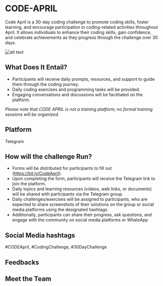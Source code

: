 # CODE-APRIL

Code April is a 30-day coding challenge to promote coding skills, foster learning, and encourage participation in coding-related activities throughout April. It allows individuals to enhance their coding skills, gain confidence, and celebrate achievements as they progress through the challenge over 30 days.

![alt text](main_flyer_small.png)

## What Does It Entail?

* Participants will receive daily prompts, resources, and support to guide them through the coding journey.
* Daily coding exercises and programming tasks will be provided.
* Engaging conversations and discussions will be facilitated on the platform.

*Please note that CODE APRIL is not a training platform; no formal training sessions will be organized.* 

## Platform
Telegram

## How will the challenge Run?

* Forms will be distributed for participants to fill out (https://bit.ly/CodeApril).
* Upon completing the form, participants will receive the Telegram link to join the platform.
* Daily topics and learning resources (videos, web links, or documents) will be shared with participants via the Telegram group.
* Daily challenges/exercises will be assigned to participants, who are expected to share screenshots of their solutions on the group or social media platforms using the designated hashtags.
* Additionally, participants can share their progress, ask questions, and engage with the community on social media platforms or WhatsApp
 
## Social Media hashtags
#CODEApril, #CodingChallenge, #30DayChallenge

## Feedbacks



## Meet the Team

